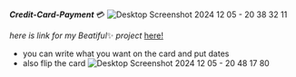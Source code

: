 ***Credit-Card-Payment*** :credit_card: ![Desktop Screenshot 2024 12 05 - 20 38 32 11](https://github.com/user-attachments/assets/756dd74a-a763-4bc3-89cf-478797240a74)

*here is link for my* *Beatiful*:sparkles:  *project* 
[here!](http://127.0.0.1:5500/index.html)
* you can write what you want on the card and put dates
* also flip the card
  ![Desktop Screenshot 2024 12 05 - 20 48 17 80](https://github.com/user-attachments/assets/0f2fa556-2629-4357-8732-f48ad4ecc32b)

